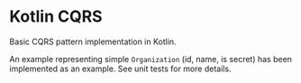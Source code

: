 # Kotlin CQRS

Basic CQRS pattern implementation in Kotlin.

An example representing simple `Organization` (id, name, is secret) has been implemented as an example. See unit tests for more details.